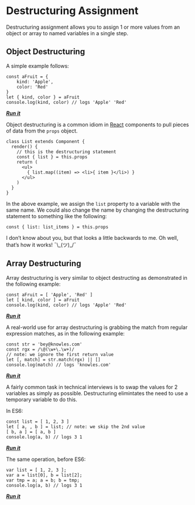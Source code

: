 # Destructuring Assignment

Destructuring assignment allows you to assign 1 or more values from an object or array to named variables in a single step.

## Object Destructuring

A simple example follows:

    const aFruit = {
        kind: 'Apple',
        color: 'Red'
    }
    let { kind, color } = aFruit
    console.log(kind, color) // logs 'Apple' 'Red'

**_[Run it](https://repl.it/MsKA)_**

Object destructuring is a common idiom in [React](https://reactjs.org) components to pull pieces of data from the `props` object.

    class List extends Component {
      render() {
        // this is the destructuring statement
        const { list } = this.props
        return (
          <ul>
            { list.map((item) => <li>{ item }</li>) }
          </ul>
        )
      }
    }

In the above example, we assign the `list` property to a variable with the same name. We could also change the name by changing the destructuring statement to something like the following:

    const { list: list_items } = this.props

I don’t know about you, but that looks a little backwards to me. Oh well, that’s how it works! ¯\\\_(ツ)_/¯

## Array Destructuring

Array destructuring is very similar to object destructing as demonstrated in the following example:

    const aFruit = [ 'Apple', 'Red' ]
    let [ kind, color ] = aFruit
    console.log(kind, color) // logs 'Apple' 'Red'

**_[Run it](https://repl.it/MsKG)_**

A real-world use for array destructuring is grabbing the match from regular expression matches, as in the following example:

    const str = 'bey@knowles.com'
    const rgx = /\@(\w+\.\w+)/
    // note: we ignore the first return value
    let [, match] = str.match(rgx) || []
    console.log(match) // logs 'knowles.com'

**_[Run it](https://repl.it/MsKJ)_**

A fairly common task in technical interviews is to swap the values for 2 variables as simply as possible. Destructuring elimintates the need to use a temporary variable to do this.

In ES6:

    const list = [ 1, 2, 3 ]
    let [ a, , b ] = list; // note: we skip the 2nd value
    [ b, a ] = [ a, b ]
    console.log(a, b) // logs 3 1

**_[Run it](https://repl.it/MsKv)_**

The same operation, before ES6:

    var list = [ 1, 2, 3 ];
    var a = list[0], b = list[2];
    var tmp = a; a = b; b = tmp;
    console.log(a, b) // logs 3 1

**_[Run it](https://repl.it/MsKP)_**
